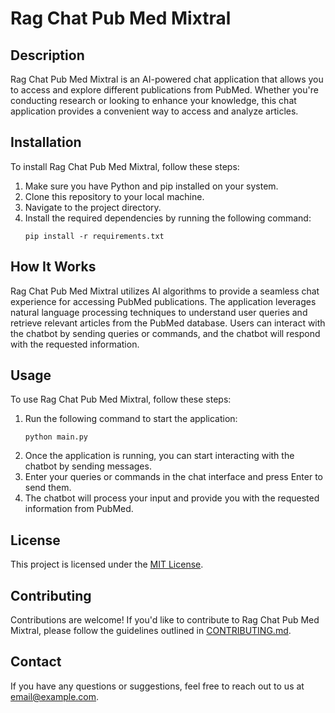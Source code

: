 # Rag Chat Pub Med Mixtral

## Description
Rag Chat Pub Med Mixtral is an AI-powered chat application that allows you to access and explore different publications from PubMed. Whether you're conducting research or looking to enhance your knowledge, this chat application provides a convenient way to access and analyze articles.

## Installation
To install Rag Chat Pub Med Mixtral, follow these steps:

1. Make sure you have Python and pip installed on your system.
2. Clone this repository to your local machine.
3. Navigate to the project directory.
4. Install the required dependencies by running the following command:
    ```shell
    pip install -r requirements.txt
    ```

## How It Works
Rag Chat Pub Med Mixtral utilizes AI algorithms to provide a seamless chat experience for accessing PubMed publications. The application leverages natural language processing techniques to understand user queries and retrieve relevant articles from the PubMed database. Users can interact with the chatbot by sending queries or commands, and the chatbot will respond with the requested information.

## Usage
To use Rag Chat Pub Med Mixtral, follow these steps:

1. Run the following command to start the application:
    ```shell
    python main.py
    ```
2. Once the application is running, you can start interacting with the chatbot by sending messages.
3. Enter your queries or commands in the chat interface and press Enter to send them.
4. The chatbot will process your input and provide you with the requested information from PubMed.

## License
This project is licensed under the [MIT License](./license).

## Contributing
Contributions are welcome! If you'd like to contribute to Rag Chat Pub Med Mixtral, please follow the guidelines outlined in [CONTRIBUTING.md](CONTRIBUTING.md).

## Contact
If you have any questions or suggestions, feel free to reach out to us at [email@example.com](mailto:email@example.com).
